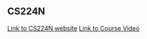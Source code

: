 ## CS224N
<a href=https://web.stanford.edu/class/cs224n> Link to CS224N website</a>
<a href=https://tinyurl.com/23v576oc>Link to Course Video</a>